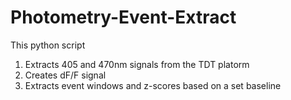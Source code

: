 # Photometry-Event-Extract
This python script 
1. Extracts 405 and 470nm signals from the TDT platorm
2. Creates dF/F signal
3. Extracts event windows and z-scores based on a set baseline
